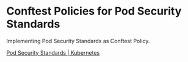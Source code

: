 # Conftest Policies for Pod Security Standards

Implementing Pod Security Standards as Conftest Policy.

[Pod Security Standards | Kubernetes](https://kubernetes.io/docs/concepts/security/pod-security-standards/)
